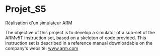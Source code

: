 # Projet_S5
Réalisation d'un simulateur ARM 

The objective of this project is to develop a simulator of a sub-set of the ARMv5T instruction set, based on a skeleton of code provided. This instruction set is described in a reference manual
downloadable on the company's website: www.arm.com
